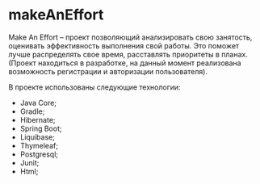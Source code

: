 # makeAnEffort
Make An Effort – проект позволяющий анализировать свою занятость, оценивать эффективность выполнения свой работы. Это поможет лучше распределять свое время, расставлять приоритеты в планах. (Проект находиться в разработке, на данный момент реализована возможность регистрации и авторизации пользователя).

В проекте использованы следующие технологии: 
- Java Core;
- Gradle;
- Hibernate;
- Spring Boot;
- Liquibase;
- Thymeleaf;
- Postgresql;
- Junit;
- Html;
